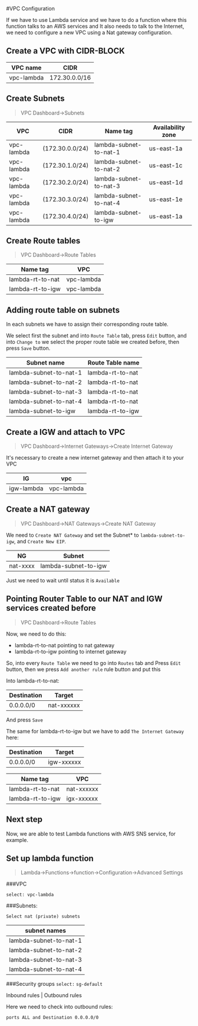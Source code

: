 #VPC Configuration

If we have to use Lambda service and we have to do a function where this function talks to an AWS services and It also needs to talk to the Internet, we need to configure a new VPC using a Nat gateway configuration.

## Create a VPC with CIDR-BLOCK 


VPC name | CIDR
---|---
vpc-lambda | 172.30.0.0/16


## Create Subnets

> VPC Dashboard->Subnets


VPC|CIDR|Name tag|Availability zone
---|---|---|---
vpc-lambda  |	(172.30.0.0/24) | lambda-subnet-to-nat-1  |  us-east-1a
vpc-lambda  |	(172.30.1.0/24) | lambda-subnet-to-nat-2  |  us-east-1c
vpc-lambda  |	(172.30.2.0/24) | lambda-subnet-to-nat-3  |  us-east-1d
vpc-lambda  |	(172.30.3.0/24) | lambda-subnet-to-nat-4  |  us-east-1e
vpc-lambda  |   (172.30.4.0/24) | lambda-subnet-to-igw    |  us-east-1a
	
## Create Route tables

> VPC Dashboard->Route Tables

Name tag|VPC
---|---
lambda-rt-to-nat | vpc-lambda
lambda-rt-to-igw | vpc-lambda



## Adding route table on subnets

In each subnets we have to assign  their corresponding route table.

We select first the subnet and into `Route Table` tab,  press `Edit` button, and into `Change to` we select the proper route table we created before, then press `Save` button.

Subnet name|Route Table name
---|---
lambda-subnet-to-nat-1  |  lambda-rt-to-nat
lambda-subnet-to-nat-2	|  lambda-rt-to-nat
lambda-subnet-to-nat-3	|  lambda-rt-to-nat
lambda-subnet-to-nat-4	|  lambda-rt-to-nat
lambda-subnet-to-igw	|  lambda-rt-to-igw

## Create a IGW and attach to VPC

> VPC Dashboard->Internet Gateways->Create Internet Gateway

It's necessary to create a new internet gateway and then attach it to your VPC

IG|vpc
---|---
igw-lambda | vpc-lambda 

## Create a NAT gateway

> VPC Dashboard->NAT Gateways->Create NAT Gateway

We need to `Create NAT Gateway` and set the Subnet* to `lambda-subnet-to-igw`, and `Create New EIP`.

NG|Subnet
---|---
nat-xxxx | lambda-subnet-to-igw

Just we need to wait until status it is  `Available`

## Pointing Router Table to our NAT and IGW services created before


> VPC Dashboard->Route Tables


Now, we need to do this:

* lambda-rt-to-nat pointing to nat gateway
* lambda-rt-to-igw pointing to internet gateway

So, into every `Route Table` we need to go into `Routes` tab and Press `Edit` button, then we press `Add another rule` rule button and put this

Into lambda-rt-to-nat:

Destination|Target
---|---
0.0.0.0/0 | nat-xxxxxx 

And press `Save`

The same for lambda-rt-to-igw but we have to add `The Internet Gateway` here:

Destination|Target
---|---
0.0.0.0/0 | igw-xxxxxx

Name tag|VPC
---|---
lambda-rt-to-nat | nat-xxxxxx | 
lambda-rt-to-igw | igx-xxxxxx |

## Next step

Now, we are able to test Lambda functions with AWS SNS service, for example.


## Set up lambda function

> Lambda->Functions->function->Configuration->Advanced Settings


###VPC

`select: vpc-lambda`

###Subnets:

`Select nat (private) subnets`

subnet names |
--- |
lambda-subnet-to-nat-1 |
lambda-subnet-to-nat-2 |
lambda-subnet-to-nat-3 |
lambda-subnet-to-nat-4 |

###Security groups
`select:`
`sg-default`

Inbound rules | Outbound rules


Here we need to check into outbound rules:

`ports ALL and Destination 0.0.0.0/0`
